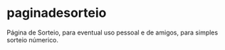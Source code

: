 # paginadesorteio
Página de Sorteio, para eventual uso pessoal e de amigos, para simples sorteio númerico.
